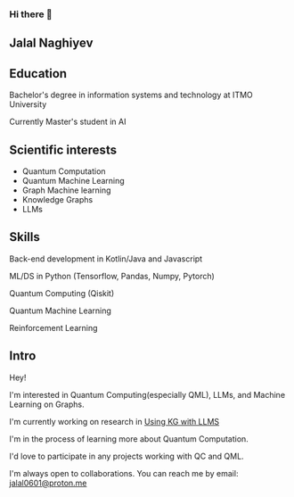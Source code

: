 ### Hi there 👋
## Jalal Naghiyev

## Education 

Bachelor's degree in information systems and technology at ITMO University

Currently Master's student in AI

## Scientific interests
- Quantum Computation
- Quantum Machine Learning
- Graph Machine learning
- Knowledge Graphs
- LLMs
  
## Skills

Back-end development in Kotlin/Java and Javascript

ML/DS in Python (Tensorflow, Pandas, Numpy, Pytorch)

Quantum Computing (Qiskit)

Quantum Machine Learning

Reinforcement Learning

## Intro
Hey! 

I'm interested in Quantum Computing(especially QML), LLMs, and Machine Learning on Graphs.

I'm currently working on research in [Using KG with LLMS](https://github.com/ElkinStas/KG_and_LLM)

I'm in the process of learning more about Quantum Computation. 

I'd love to participate in any projects working with QC and QML.



I'm always open to collaborations. You can reach me by email: jalal0601@proton.me 

<!--
**jalaln06/jalaln06** is a ✨ _special_ ✨ repository because its `README.md` (this file) appears on your GitHub profile.

Here are some ideas to get you started:

- 🔭 I’m currently working on ...
- 🌱 I’m currently learning ...
- 👯 I’m looking to collaborate on ...
- 🤔 I’m looking for help with ...
- 💬 Ask me about ...
- 📫 How to reach me: ...
- 😄 Pronouns: ...
- ⚡ Fun fact: ...
-->
